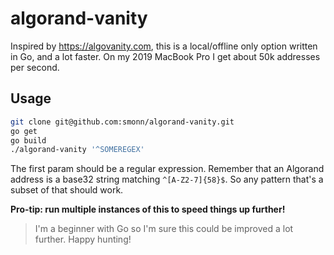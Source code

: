 # algorand-vanity

Inspired by https://algovanity.com, this is a local/offline only option written in Go, and a lot faster. On my 2019 MacBook Pro I get about 50k addresses per second.

## Usage

```bash
git clone git@github.com:smonn/algorand-vanity.git
go get
go build
./algorand-vanity '^SOMEREGEX'
```

The first param should be a regular expression. Remember that an Algorand address is a base32 string matching `^[A-Z2-7]{58}$`. So any pattern that's a subset of that should work.

**Pro-tip: run multiple instances of this to speed things up further!**

> I'm a beginner with Go so I'm sure this could be improved a lot further. Happy hunting!
